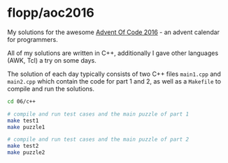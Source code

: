 # flopp/aoc2016

My solutions for the awesome [Advent Of Code 2016](http://adventofcode.com/2016) - an advent calendar for programmers.

All of my solutions are written in C++, additionally I gave other languages (AWK, Tcl) a try on some days.

The solution of each day typically consists of two C++ files `main1.cpp` and `main2.cpp` which contain the code for part 1 and 2, as well as a `Makefile` to compile and run the solutions.

```sh
cd 06/c++

# compile and run test cases and the main puzzle of part 1
make test1
make puzzle1

# compile and run test cases and the main puzzle of part 2
make test2
make puzzle2
```
